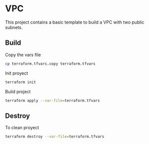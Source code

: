 # VPC

This project contains a basic template to build a VPC with two public subnets.

## Build

Copy the vars file

```bash
cp terraform.tfvars.copy terraform.tfvars
```

Init proyect

```bash
terraform init
```

Build project

```bash
terraform apply --var-file=terraform.tfvars
```

## Destroy

To clean proyect

```bash
terraform destroy --var-file=terraform.tfvars
```
